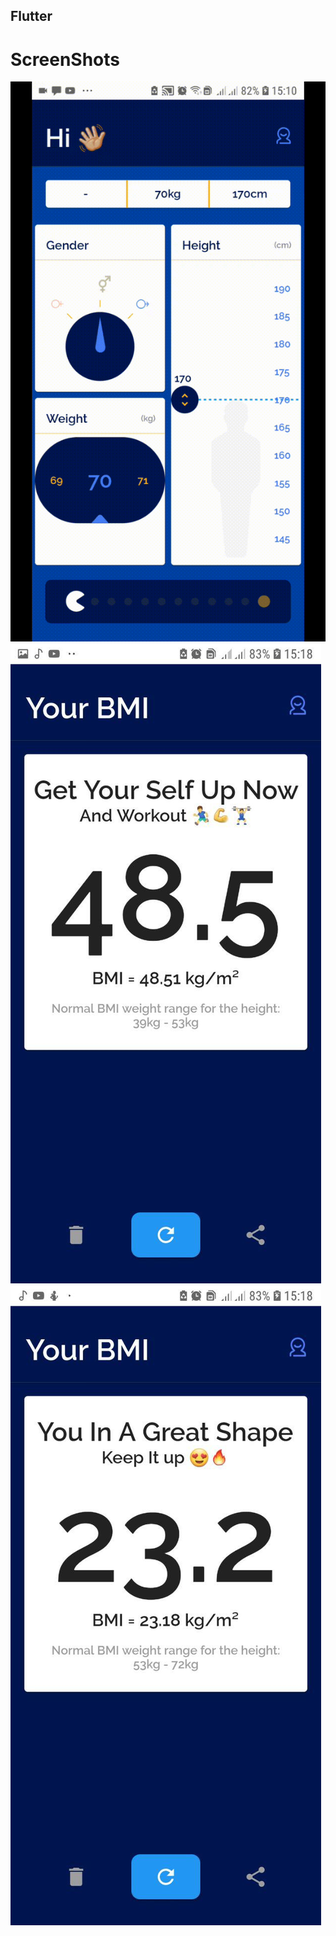 ## Flutter

# ScreenShots
![](my_flutter/images/ff.gif)
![](my_flutter/images/photo_2019-05-05_15-18-38.jpg)
![](my_flutter/images/photo_2019-05-05_15-18-42.jpg)
